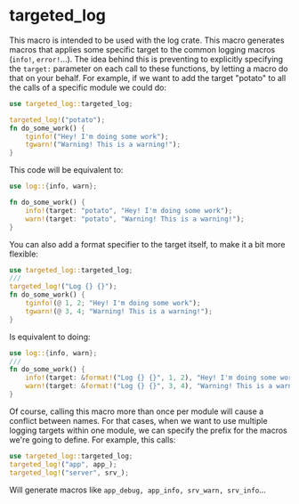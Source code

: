 # targeted_log

This macro is intended to be used with the log crate. This macro
generates macros that applies some specific target to the common
logging macros (`info!`, `error!`...). The idea behind this
is preventing to explicitly specifying the `target:` parameter on each
call to these functions, by letting a macro do that on your
behalf. For example, if we want to add the target "potato" to all the
calls of a specific module we could do:

```rust
use targeted_log::targeted_log;

targeted_log!("potato");
fn do_some_work() {
    tginfo!("Hey! I'm doing some work");
    tgwarn!("Warning! This is a warning!");
}
```

This code will be equivalent to:

```rust
use log::{info, warn};

fn do_some_work() {
    info!(target: "potato", "Hey! I'm doing some work");
    warn!(target: "potato", "Warning! This is a warning!");
}
```

You can also add a format specifier to the target itself, to make it a bit more flexible:
```rust
use targeted_log::targeted_log;
///
targeted_log!("Log {} {}");
fn do_some_work() {
    tginfo!(@ 1, 2; "Hey! I'm doing some work");
    tgwarn!(@ 3, 4; "Warning! This is a warning!");
}
```

Is equivalent to doing:

```rust
use log::{info, warn};
///
fn do_some_work() {
    info!(target: &format!("Log {} {}", 1, 2), "Hey! I'm doing some work");
    warn!(target: &format!("Log {} {}", 3, 4), "Warning! This is a warning!");
}
```

Of course, calling this macro more than once per module will cause
a conflict between names.  For that cases, when we want to use
multiple logging targets within one module, we can specify the
prefix for the macros we're going to define. For example, this
calls:

```rust
use targeted_log::targeted_log;
targeted_log!("app", app_);
targeted_log!("server", srv_);
```

Will generate macros like `app_debug, app_info, srv_warn, srv_info`...
